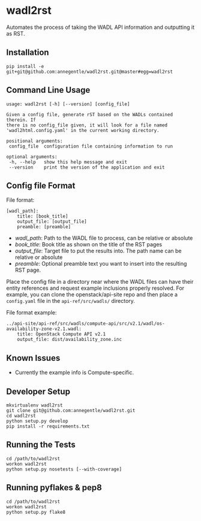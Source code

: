 # wadl2rst

Automates the process of taking the WADL API information and outputting it as
RST.

## Installation

    pip install -e git+git@github.com:annegentle/wadl2rst.git@master#egg=wadl2rst

## Command Line Usage

    usage: wadl2rst [-h] [--version] [config_file]

    Given a config file, generate rST based on the WADLs contained therein. If
    there is no config_file given, it will look for a file named
    'wadl2html.config.yaml' in the current working directory.

    positional arguments:
     config_file  configuration file containing information to run

    optional arguments:
     -h, --help   show this help message and exit
     --version    print the version of the application and exit

## Config file Format

File format:

    [wadl_path]:
        title: [book_title]
        output_file: [output_file]
        preamble: [preamble]

- *wadl_path*: Path to the WADL file to process, can be relative or absolute
- *book_title*: Book title as shown on the title of the RST pages
- *output_file*: Target file to put the results into. The path name can be relative or absolute
- *preamble*: Optional preamble text you want to insert into the resulting RST page.

Place the config file in a directory near where the WADL files can have their
entity references and request example inclusions properly resolved. For
example, you can clone the openstack/api-site repo and then place a
`config.yaml` file in the `api-ref/src/wadls/` directory.

File format example:

    ../api-site/api-ref/src/wadls/compute-api/src/v2.1/wadl/os-availability-zone-v2.1.wadl:
        title: OpenStack Compute API v2.1
        output_file: dist/availability_zone.inc

## Known Issues

* Currently the example info is Compute-specific.

## Developer Setup

    mkvirtualenv wadl2rst
    git clone git@github.com:annegentle/wadl2rst.git
    cd wadl2rst
    python setup.py develop
    pip install -r requirements.txt

## Running the Tests

    cd /path/to/wadl2rst
    workon wadl2rst
    python setup.py nosetests [--with-coverage]

## Running pyflakes & pep8

    cd /path/to/wadl2rst
    workon wadl2rst
    python setup.py flake8
